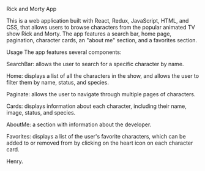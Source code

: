 Rick and Morty App

This is a web application built with React, Redux, JavaScript, HTML, and CSS, that allows users to browse characters from the popular animated TV show Rick and Morty. The app features a search bar, home page, pagination, character cards, an "about me" section, and a favorites section.

Usage The app features several components:

SearchBar: allows the user to search for a specific character by name.

Home: displays a list of all the characters in the show, and allows the user to filter them by name, status, and species.

Paginate: allows the user to navigate through multiple pages of characters.

Cards: displays information about each character, including their name, image, status, and species.

AboutMe: a section with information about the developer.

Favorites: displays a list of the user's favorite characters, which can be added to or removed from by clicking on the heart icon on each character card.

Henry.

